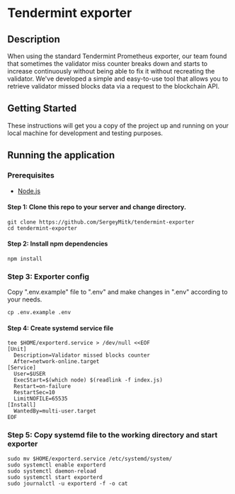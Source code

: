 # Tendermint exporter
## Description
When using the standard Tendermint Prometheus exporter, our team found that sometimes the validator miss counter breaks down and starts to increase continuously without being able to fix it without recreating the validator.
We've developed a simple and easy-to-use tool that allows you to retrieve validator missed blocks data via a request to the blockchain API.

## Getting Started
These instructions will get you a copy of the project up and running on your local machine for development and testing purposes.

## Running the application

### Prerequisites
- [Node.js](https://nodejs.org)

#### Step 1: Clone this repo to your server and change directory.
```shell
git clone https://github.com/SergeyMitk/tendermint-exporter
cd tendermint-exporter
```

#### Step 2: Install npm dependencies 
```shell
npm install
```

### Step 3: Exporter config
Copy ".env.example" file to ".env" and make changes in ".env" according to your needs.
```shell
cp .env.example .env
```

#### Step 4: Create systemd service file
```shell
tee $HOME/exporterd.service > /dev/null <<EOF
[Unit]
  Description=Validator missed blocks counter
  After=network-online.target
[Service]
  User=$USER
  ExecStart=$(which node) $(readlink -f index.js)
  Restart=on-failure
  RestartSec=10
  LimitNOFILE=65535
[Install]
  WantedBy=multi-user.target
EOF
```

### Step 5: Copy systemd file to the working directory and start exporter
```shell
sudo mv $HOME/exporterd.service /etc/systemd/system/
sudo systemctl enable exporterd
sudo systemctl daemon-reload
sudo systemctl start exporterd
sudo journalctl -u exporterd -f -o cat
```
